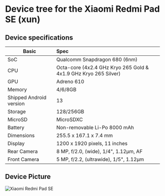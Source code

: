# Device tree for the Xiaomi Redmi Pad SE (xun)

## Device specifications

| Basic                   | Spec                                                           |
| ----------------------- | :------------------------------------------------------------- |
| SoC                     | Qualcomm Snapdragon 680 (6nm)                                  |
| CPU                     | Octa-core (4x2.4 GHz Kryo 265 Gold & 4x1.9 GHz Kryo 265 Silver)|
| GPU                     | Adreno 610                                                     |
| Memory                  | 4/6/8GB                                                        |
| Shipped Android version | 13                                                             |
| Storage                 | 128/256GB                                                      |
| MicroSD                 | MicroSDXC                                                      |
| Battery                 | Non-removable Li-Po 8000 mAh                                   |
| Dimensions              | 255.5 x 167.1 x 7.4 mm                                         |
| Display                 | 1200 x 1920 pixels, 11 inches                                  |
| Rear Camera             | 8 MP, f/2.0, (wide), 1/4", 1.12µm, AF                          |
| Front Camera            | 5 MP, f/2.2, (ultrawide), 1/5", 1.12µm                         |

## Device Picture

![Xiaomi Redmi Pad SE](https://i02.appmifile.com/699_operator_sg/05/09/2023/0b581a06715510c656552d79ca19d62a.png?f=webp)
